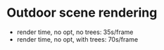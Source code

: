 # Outdoor scene rendering

- render time, no opt, no trees: 35s/frame
- render time, no opt, with trees: 70s/frame

